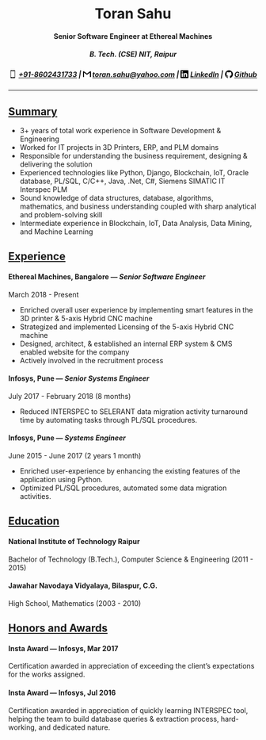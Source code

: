 <head>
<meta name="viewport" content="width=device-width, initial-scale=1">
<link rel="stylesheet" href="https://cdnjs.cloudflare.com/ajax/libs/font-awesome/4.7.0/css/font-awesome.min.css">
</head>

<h1 align="center">Toran Sahu</h1>
<h4 align="center">Senior Software Engineer at Ethereal Machines</h4>
<h5 ALIGN="center">B. Tech. (CSE) NIT, Raipur</h5>
<h5 align="center">
  <img src="phone.svg" height="16" width="16" align="top"> <a href="callto:+918602431733">+91-8602431733</a> | 
  <img src="gmail.svg" height="16" width="16" align="top"> <a href="mailto:toran.sahu@yahoo.com">toran.sahu@yahoo.com</a> | 
  <img src="linkedin.svg" height="16" width="16" align="top"> <a href="https://linkedin.com/in/toransahu">LinkedIn</a> | 
  <img src="github.svg" height="16" width="16" align="top"> <a href="https://toransahu.github.io">Github</a>
</h5>
<hr>

## <ins>Summary</ins>
- 3+ years of total work experience in Software Development & Engineering
- Worked for IT projects in 3D Printers, ERP, and PLM domains
- Responsible for understanding the business requirement, designing & delivering the solution
- Experienced technologies like Python, Django, Blockchain, IoT, Oracle database, PL/SQL, C/C++,
Java, .Net, C#, Siemens SIMATIC IT Interspec PLM
- Sound knowledge of data structures, database, algorithms, mathematics, and business
understanding coupled with sharp analytical and problem-solving skill
- Intermediate experience in Blockchain, IoT, Data Analysis, Data Mining, and Machine Learning

## <ins>Experience</ins>
#### Ethereal Machines, Bangalore — *Senior Software Engineer*  
March 2018  -  Present

- Enriched overall user experience by implementing smart features in the 3D printer & 5-axis Hybrid CNC machine  
- Strategized and implemented Licensing of the 5-axis Hybrid CNC machine  
- Designed, architect, & established an internal ERP system & CMS enabled website for the company  
- Actively involved in the recruitment process

#### Infosys, Pune — *Senior Systems Engineer*  
July 2017  -  February 2018 (8 months)  
- Reduced INTERSPEC to SELERANT data migration activity turnaround time by automating tasks
through PL/SQL procedures.  

#### Infosys, Pune — *Systems Engineer*  
June 2015  -  June 2017 (2 years 1 month)  
- Enriched user-experience by enhancing the existing features of the application using Python.  
- Optimized PL/SQL procedures, automated some data migration activities.  

## <ins>Education</ins>
#### National Institute of Technology Raipur
Bachelor of Technology (B.Tech.), Computer Science & Engineering (2011 - 2015)


#### Jawahar Navodaya Vidyalaya, Bilaspur, C.G.
High School, Mathematics (2003 - 2010)

## <ins>Honors and Awards</ins>
#### Insta Award —  Infosys, Mar 2017
Certification awarded in appreciation of exceeding the client’s expectations for the works assigned.

#### Insta Award —  Infosys, Jul 2016
Certification awarded in appreciation of quickly learning INTERSPEC tool, helping the team to build database queries & extraction process, hard-working, and dedicated nature.

